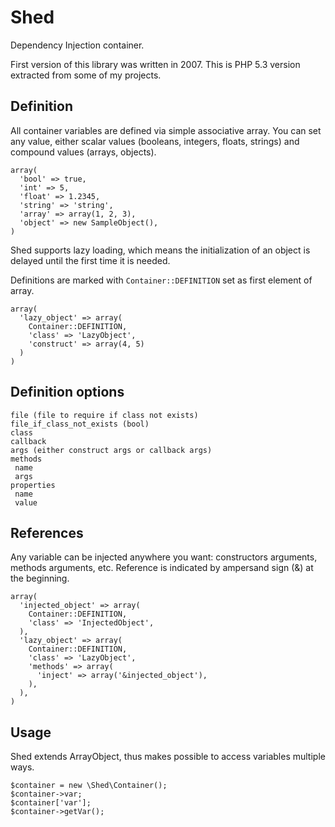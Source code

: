 Shed
====

Dependency Injection container.

First version of this library was written in 2007.
This is PHP 5.3 version extracted from some of my projects.

Definition
----------

All container variables are defined via simple associative array. You can set 
any value, either scalar values (booleans, integers, floats, strings) and 
compound values (arrays, objects).

    array(
      'bool' => true,
      'int' => 5,
      'float' => 1.2345,
      'string' => 'string',
      'array' => array(1, 2, 3),
      'object' => new SampleObject(),
    )

Shed supports lazy loading, which means the initialization of an object is 
delayed until the first time it is needed.

Definitions are marked with `Container::DEFINITION` set as first element of
array.

    array(
      'lazy_object' => array(
        Container::DEFINITION,
        'class' => 'LazyObject',
        'construct' => array(4, 5)
      )
    )

Definition options
------------------

    file (file to require if class not exists)
    file_if_class_not_exists (bool)
    class
    callback
    args (either construct args or callback args)
    methods
     name
     args
    properties
     name
     value

References
----------

Any variable can be injected anywhere you want: constructors arguments, methods 
arguments, etc. Reference is indicated by ampersand sign (&) at the beginning.

    array(
      'injected_object' => array(
        Container::DEFINITION,
        'class' => 'InjectedObject',
      ),
      'lazy_object' => array(
        Container::DEFINITION,
        'class' => 'LazyObject',
        'methods' => array(
          'inject' => array('&injected_object'),
        ),
      ),
    )

Usage
-----

Shed extends ArrayObject, thus makes possible to access variables multiple
ways.

    $container = new \Shed\Container();
    $container->var;
    $container['var'];
    $container->getVar();
